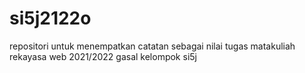 # si5j2122o
repositori untuk menempatkan catatan sebagai nilai tugas matakuliah rekayasa web 2021/2022 gasal kelompok si5j
